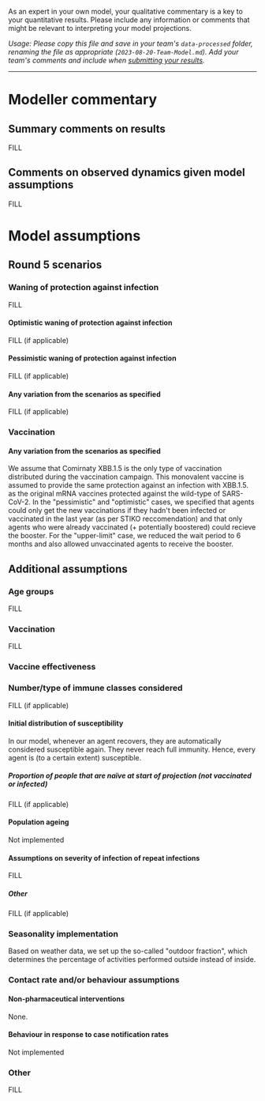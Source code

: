 As an expert in your own model, your qualitative commentary is a key to your quantitative results. Please include any information or comments that might be relevant to interpreting your model projections. 

_Usage: Please copy this file and save in your team's `data-processed` folder, renaming the file as appropriate (`2023-08-20-Team-Model.md`). Add your team's comments and include when [submitting your results](https://github.com/covid19-forecast-hub-europe/covid19-scenario-hub-europe/wiki/Submission-via-GitHub)._

---

# Modeller commentary

## Summary comments on results
FILL

## Comments on observed dynamics given model assumptions
FILL

# Model assumptions

## Round 5 scenarios

### Waning of protection against infection
FILL

#### Optimistic waning of protection against infection 
FILL (if applicable)

#### Pessimistic waning of protection against infection
FILL (if applicable)

#### Any variation from the scenarios as specified
FILL (if applicable)

### Vaccination

#### Any variation from the scenarios as specified
We assume that Comirnaty XBB.1.5 is the only type of vaccination distributed during the vaccination campaign. This monovalent vaccine is assumed to provide the same protection against an infection with XBB.1.5. as the original mRNA vaccines protected against the wild-type of SARS-CoV-2. In the "pessimistic" and "optimistic" cases, we specified that agents could only get the new vaccinations if they hadn't been infected or vaccinated in the last year (as per STIKO reccomendation) and that only agents who were already vaccinated (+ potentially boostered) could recieve the booster. For the "upper-limit" case, we reduced the wait period to 6 months and also allowed unvaccinated agents to receive the booster. 


## Additional assumptions

### Age groups 
FILL 

### Vaccination
FILL

### Vaccine effectiveness


### Number/type of immune classes considered
FILL (if applicable)

#### Initial distribution of susceptibility 
In our model, whenever an agent recovers, they are automatically considered susceptible again. They never reach full immunity. Hence, every agent is (to a certain extent) susceptible.

##### Proportion of people that are naïve at start of projection (not vaccinated or infected)
FILL (if applicable)

#### Population ageing 
Not implemented

#### Assumptions on severity of infection of repeat infections
FILL

##### Other

FILL (if applicable)

### Seasonality implementation

Based on weather data, we set up the so-called "outdoor fraction", which determines the percentage of activities performed outside instead of inside.

### Contact rate and/or behaviour assumptions

#### Non-pharmaceutical interventions

None. 

#### Behaviour in response to case notification rates

Not implemented

### Other

FILL 
